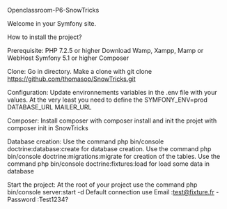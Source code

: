 Openclassroom-P6-SnowTricks

Welcome in your Symfony site.

How to install the project?

Prerequisite:
PHP 7.2.5 or higher
Download Wamp, Xampp, Mamp or WebHost
Symfony 5.1 or higher
Composer

Clone:
Go in directory.
Make a clone with git clone https://github.com/thomasop/SnowTricks.git

Configuration:
Update environnements variables in the .env file with your values.
At the very least you need to define the SYMFONY_ENV=prod
DATABASE_URL
MAILER_URL

Composer:
Install composer with composer install and init the projet with composer init in SnowTricks

Database creation:
Use the command php bin/console doctrine:database:create for database creation.
Use the command php bin/console doctrine:migrations:migrate for creation of the tables.
Use the command php bin/console doctrine:fixtures:load for load some data in database

Start the project:
At the root of your project use the command php bin/console server:start -d
Default connection use Email :test@fixture.fr - Password :Test1234?